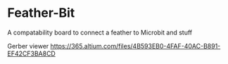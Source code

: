 # Feather-Bit
A compatability board to connect a feather to Microbit and stuff

Gerber viewer https://365.altium.com/files/4B593EB0-4FAF-40AC-B891-EF42CF3BA8CD
